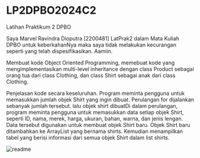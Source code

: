# LP2DPBO2024C2

Latihan Praktikum 2 DPBO

Saya Marvel Ravindra Dioputra [2200481] LatPrak2 dalam Mata Kuliah DPBO untuk keberkahanNya maka saya tidak melakukan kecurangan seperti yang telah dispesifikasikan. Aamiin.

Membuat kode Object Oriented Programming, memebuat kode yang mengimplementasikan multi-level inheritance dengan class Product sebagai orang tua dari class Clothing, dan class Shirt sebagai anak dari class Clothing.

Penjelasan kode secara keseluruhan. Program meminta pengguna untuk memasukkan jumlah objek Shirt yang ingin dibuat. Perulangan for dijalankan sebanyak jumlah tersebut.
lalu objek shirt dibuatDi dalam perulangan, program meminta pengguna untuk memasukkan data setiap objek Shirt, seperti ID, nama, merek, harga, ukuran, bahan, warna, dan jenis lengan. Data tersebut digunakan untuk membuat objek Shirt baru. Objek Shirt baru ditambahkan ke ArrayList yang bernama shirts. Kemudian menampilkan tabel yang berisi informasi dari semua objek Shirt dalam list shirts.

![readme](https://github.com/rdmrvl/LP2DPBO2024C2/assets/64513644/4a4e5f9b-f789-438a-bbe3-b11b3ff96e10)

